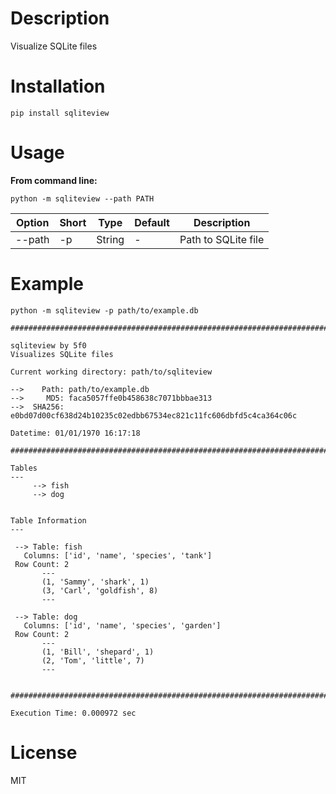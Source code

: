 # Description

Visualize SQLite files

# Installation

`pip install sqliteview`

# Usage

**From command line:**

`python -m sqliteview --path PATH`

| Option | Short | Type | Default | Description |
|---|---|---|---|---|
|--path | -p | String | - | Path to SQLite file |


# Example

`python -m sqliteview -p path/to/example.db`

```
################################################################################

sqliteview by 5f0
Visualizes SQLite files

Current working directory: path/to/sqliteview

-->    Path: path/to/example.db
-->     MD5: faca5057ffe0b458638c7071bbbae313
-->  SHA256: e0bd07d00cf638d24b10235c02edbb67534ec821c11fc606dbfd5c4ca364c06c

Datetime: 01/01/1970 16:17:18

################################################################################

Tables
---
     --> fish
     --> dog


Table Information
---

 --> Table: fish
   Columns: ['id', 'name', 'species', 'tank']
 Row Count: 2
       ---
       (1, 'Sammy', 'shark', 1)
       (3, 'Carl', 'goldfish', 8)
       ---

 --> Table: dog
   Columns: ['id', 'name', 'species', 'garden']
 Row Count: 2
       ---
       (1, 'Bill', 'shepard', 1)
       (2, 'Tom', 'little', 7)
       ---


################################################################################

Execution Time: 0.000972 sec
```


# License

MIT